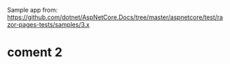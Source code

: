 Sample app from: https://github.com/dotnet/AspNetCore.Docs/tree/master/aspnetcore/test/razor-pages-tests/samples/3.x
# coment 2